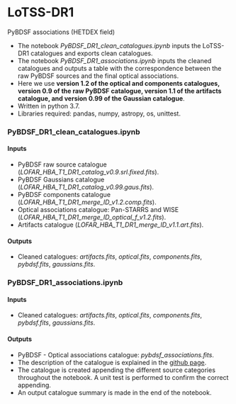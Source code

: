 # LoTSS-DR1

PyBDSF associations (HETDEX field) 

* The notebook *PyBDSF_DR1_clean_catalogues.ipynb* inputs the LoTSS-DR1 catalogues and exports clean catalogues.
* The notebook *PyBDSF_DR1_associations.ipynb* inputs the cleaned catalogues and outputs a table with the correspondence between the raw PyBDSF sources and the final optical associations. 
* Here we use **version 1.2 of the optical and components catalogues, version 0.9 of the raw PyBDSF catalogue, version 1.1 of the artifacts catalogue, and version 0.99 of the Gaussian catalogue**.
* Written in python 3.7.
* Libraries required: pandas, numpy, astropy, os, unittest. 

### PyBDSF_DR1_clean_catalogues.ipynb 

#### Inputs

* PyBDSF raw source catalogue (*LOFAR_HBA_T1_DR1_catalog_v0.9.srl.fixed.fits*).
* PyBDSF Gaussians catalogue (*LOFAR_HBA_T1_DR1_catalog_v0.99.gaus.fits*).
* PyBDSF components catalogue (*LOFAR_HBA_T1_DR1_merge_ID_v1.2.comp.fits*).
* Optical associations catalogue: Pan-STARRS and WISE (*LOFAR_HBA_T1_DR1_merge_ID_optical_f_v1.2.fits*).
* Artifacts catalogue (*LOFAR_HBA_T1_DR1_merge_ID_v1.1.art.fits*).

#### Outputs

* Cleaned catalogues: *artifacts.fits*, *optical.fits*, *components.fits*, *pybdsf.fits*, *gaussians.fits*.


### PyBDSF_DR1_associations.ipynb

#### Inputs 

* Cleaned catalogues: *artifacts.fits*, *optical.fits*, *components.fits*, *pybdsf.fits*, *gaussians.fits*.

#### Outputs

* PyBDSF - Optical associations catalogue: *pybdsf_associations.fits*. 
* The description of the catalogue is explained in the <a href="https://laraalegre.github.io/lotss-dr1/">github page</a>.
* The catalogue is created appending the different source categories throughout the notebook. A unit test is performed to confirm the correct appending.  
* An output catalogue summary is made in the end of the notebook. 
